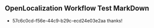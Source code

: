 ## OpenLocalization Workflow Test MarkDown
* 57c6c0cd-f56e-44c9-b29c-ecd24e03e2aa thanks!

<!--HONumber=Aug16_HO3-->


